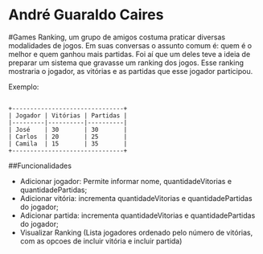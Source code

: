 # André Guaraldo Caires

#Games Ranking, um grupo de amigos costuma praticar diversas modalidades de jogos. 
Em suas conversas o assunto comum é: quem é o melhor e quem ganhou mais partidas. Foi aí que um deles teve a ideia de preparar um sistema que gravasse um ranking dos jogos. Esse ranking mostraria o jogador, as vitórias e as partidas que esse jogador participou. 

Exemplo: 
```

+-------------------------------+ 
| Jogador | Vitórias | Partidas | 
|---------|----------|----------| 
| José    | 30       | 30       | 
| Carlos  | 20       | 25       | 
| Camila  | 15       | 35       | 
+-------------------------------+
```

##Funcionalidades
 - Adicionar jogador: Permite informar nome, quantidadeVitorias e quantidadePartidas; 
 - Adicionar vitória: incrementa quantidadeVitorias e quantidadePartidas do jogador;
 - Adicionar partida: incrementa quantidadeVitorias e quantidadePartidas do jogador; 
 - Visualizar Ranking (Lista jogadores ordenado pelo número de vitórias, com as opcoes de incluir vitória e incluir partida) 
